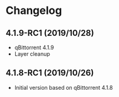 # Changelog

## 4.1.9-RC1 (2019/10/28)

* qBittorrent 4.1.9
* Layer cleanup

## 4.1.8-RC1 (2019/10/26)

* Initial version based on qBittorrent 4.1.8
